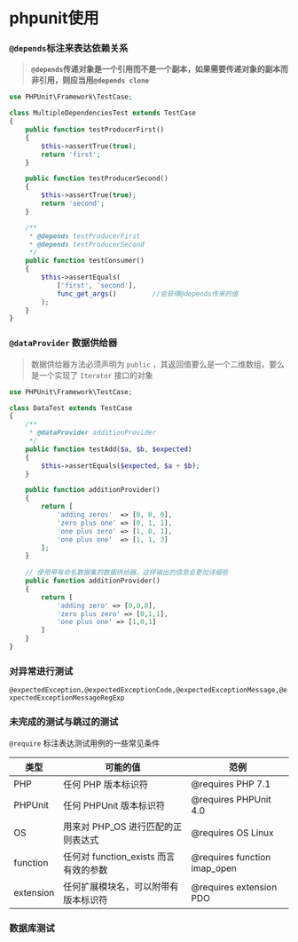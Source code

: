 # phpunit使用

### `@depends`标注来表达依赖关系

> **`@depends`传递对象是一个引用而不是一个副本，如果需要传递对象的副本而非引用，则应当用`@depends clone`**

```php
use PHPUnit\Framework\TestCase;

class MultipleDependenciesTest extends TestCase
{
    public function testProducerFirst()
    {
        $this->assertTrue(true);
        return 'first';
    }

    public function testProducerSecond()
    {
        $this->assertTrue(true);
        return 'second';
    }

    /**
     * @depends testProducerFirst
     * @depends testProducerSecond
     */
    public function testConsumer()
    {
        $this->assertEquals(
            ['first', 'second'],
            func_get_args()			//会获得@depends传来的值
        );
    }
}
```

### `@dataProvider` 数据供给器

> 数据供给器方法必须声明为 `public` ，其返回值要么是一个二维数组，要么是一个实现了 `Iterator` 接口的对象

```php
use PHPUnit\Framework\TestCase;

class DataTest extends TestCase
{
    /**
     * @dataProvider additionProvider
     */
    public function testAdd($a, $b, $expected)
    {
        $this->assertEquals($expected, $a + $b);
    }

    public function additionProvider()
    {
        return [
            'adding zeros'  => [0, 0, 0],
            'zero plus one' => [0, 1, 1],
            'one plus zero' => [1, 0, 1],
            'one plus one'  => [1, 1, 3]
        ];
    }
    
    // 使用带有命名数据集的数据供给器，这样输出的信息会更加详细些
    public function additionProvider()
    {
        return [
            'adding zero' => [0,0,0],
            'zero plus zero' => [0,1,1],
            'one plus one' => [1,0,1]
        ]
    }
}
```

### 对异常进行测试

`@expectedException,@expectedExceptionCode,@expectedExceptionMessage,@expectedExceptionMessageRegExp`

### 未完成的测试与跳过的测试

`@require` 标注表达测试用例的一些常见条件

| 类型      | 可能的值                              | 范例                         |
| --------- | ------------------------------------- | ---------------------------- |
| PHP       | 任何 PHP 版本标识符                   | @requires PHP 7.1            |
| PHPUnit   | 任何 PHPUnit 版本标识符               | @requires PHPUnit 4.0        |
| OS        | 用来对 PHP_OS 进行匹配的正则表达式    | @requires OS Linux           |
| function  | 任何对 function_exists 而言有效的参数 | @requires function imap_open |
| extension | 任何扩展模块名，可以附带有版本标识符  | @requires extension PDO      |

### 数据库测试

